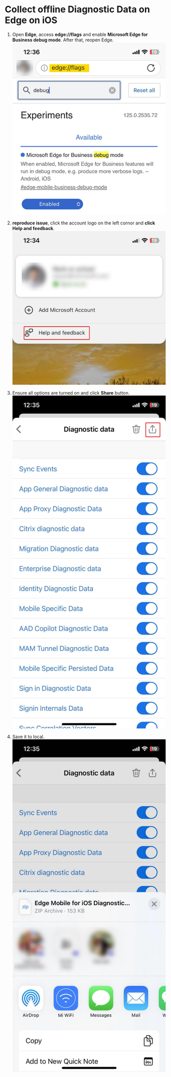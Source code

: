 # Collect offline Diagnostic Data on Edge on iOS

1. Open **Edge**, access **edge://flags** and enable **Microsoft Edge for Business debug mode**. After that, reopen Edge.<br>
    <img src="./images/DiagnosticDataEdgeIOS1.jpg" alt="DiagnosticDataEdgeIOS1.jpg" width="500">

1. **reproduce issue**, click the account logo on the left cornor and **click Help and feedback**.<br>
    <img src="./images/DiagnosticDataEdgeIOS2.jpg" alt="DiagnosticDataEdgeIOS2.jpg" width="500">

1. Ensure all options are turned on and click **Share** button.<br>
    <img src="./images/DiagnosticDataEdgeIOS3.jpg" alt="DiagnosticDataEdgeIOS3.jpg" width="500">

1. Save it to local.<br>
    <img src="./images/DiagnosticDataEdgeIOS4.jpg" alt="DiagnosticDataEdgeIOS4.jpg" width="500">
